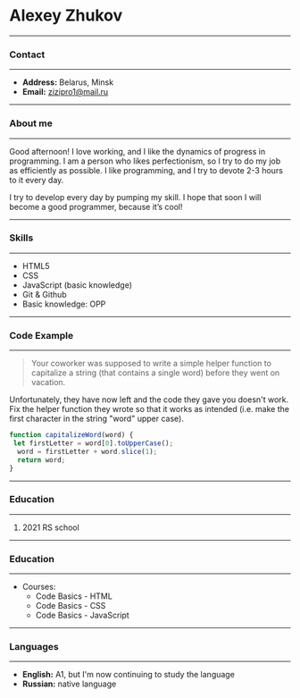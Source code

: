 # Alexey Zhukov
---
### Contact
---
* **Address:** Belarus, Minsk
* **Email:** zizipro1@mail.ru

---
### About me
---
Good afternoon! I love working, and I like the dynamics of progress in programming. I am a person who likes perfectionism, so I try to do my job as efficiently as possible. I like programming, and I try to devote 2-3 hours to it every day.

I try to develop every day by pumping my skill. I hope that soon I will become a good programmer, because it’s cool!

---
### Skills
---
*  HTML5
*  CSS 
*  JavaScript (basic knowledge)
*  Git & Github
*  Basic knowledge: OPP

---
### Code Example
---
>Your coworker was supposed to write a simple helper function to capitalize a string (that contains a single word) before they went on vacation.

Unfortunately, they have now left and the code they gave you doesn't work. Fix the helper function they wrote so that it works as intended (i.e. make the first character in the string "word" upper case).
```js
function capitalizeWord(word) {
 let firstLetter = word[0].toUpperCase();
  word = firstLetter + word.slice(1);
  return word;
}
```

---
### Education
---
 1. 2021 RS school
---
### Education
---

 * Courses:
    + Code Basics - HTML
    + Code Basics - CSS
    + Code Basics - JavaScript

---
### Languages
---
* **English:** A1, but I'm now continuing to study the language
* **Russian:** native language
